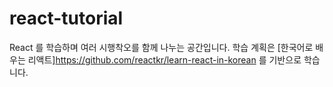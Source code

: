 # react-tutorial

React 를 학습하며 여러 시행착오를 함께 나누는 공간입니다.
학습 계획은 [한국어로 배우는 리액트]https://github.com/reactkr/learn-react-in-korean 를 기반으로 학습니다.
